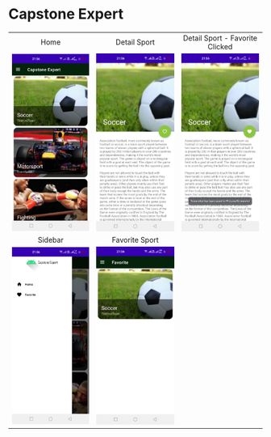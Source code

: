 # Capstone Expert

<table>
  <tr align="center">
    <td>Home</td>
    <td>Detail Sport</td>
    <td>Detail Sport - Favorite Clicked</td>
  </tr>
  <tr>
    <td><img src="/images/2.jpeg" width="240"></td>
    <td><img src="/images/3.jpeg" width="240"></td>
    <td><img src="/images/4.jpeg" width="240"></td>    
  </tr>
  <tr align="center">
    <td>Sidebar</td>
    <td>Favorite Sport</td>
  </tr>
  <tr>
    <td><img src="/images/5.jpeg" width="240"></td>
    <td><img src="/images/6.jpeg" width="240"></td>
  </tr>
</table>
